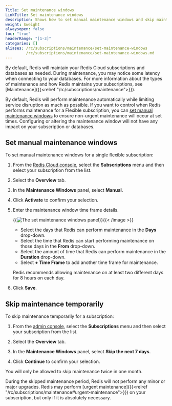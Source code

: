 ```yaml
---
Title: Set maintenance windows
LinkTitle: Set maintenance windows
description: Shows how to set manual maintenance windows and skip maintenance.
weight: $weight
alwaysopen: false
toc: "true"
headerRange: "[1-3]"
categories: []
aliases: /rc/subscriptions/maintenance/set-maintenance-windows
         /rc/subscriptions/maintenance/set-maintenance-windows.md
---
```


By default, Redis will maintain your Redis Cloud subscriptions and databases as needed. During maintenance, you may notice some latency when connecting to your databases. For more information about the types of maintenance and how Redis maintains your subscriptions, see [Maintenance]({{<relref "/rc/subscriptions/maintenance">}}).

By default, Redis will perform maintenance automatically while limiting service disruption as much as possible. If you want to control when Redis performs maintenance for a Flexible subscription, you can [set manual maintenance windows](#set-manual-maintenance-windows) to ensure non-urgent maintenance will occur at set times. Configuring or altering the maintenance window will not have any impact on your subscription or databases.

## Set manual maintenance windows

To set manual maintenance windows for a single flexible subscription:

1. From the [Redis Cloud console](https://app.redislabs.com/), select the **Subscriptions** menu and then select your subscription from the list.

1. Select the **Overview** tab.

1. In the **Maintenance Windows** panel, select **Manual**.

1. Click **Activate** to confirm your selection.

1. Enter the maintenance window time frame details.

    {{<image filename="images/rc/subscriptions-set-maintenance-window.png" alt="The set maintenance windows panel" >}}{{< /image >}}

    - Select the days that Redis can perform maintenance in the **Days** drop-down.
    - Select the time that Redis can start performing maintenance on those days in the **From** drop-down.
    - Select the amount of time that Redis can perform maintenance in the **Duration** drop-down.
    - Select **+ Time Frame** to add another time frame for maintenance.

    Redis recommends allowing maintenance on at least two different days for 8 hours on each day.

1. Click **Save**.

## Skip maintenance temporarily

To skip maintenance temporarily for a subscription:

1. From the [admin console](https://app.redislabs.com/), select the **Subscriptions** menu and then select your subscription from the list.

1. Select the **Overview** tab.

1. In the **Maintenance Windows** panel, select **Skip the next 7 days**.

1. Click **Continue** to confirm your selection.

You will only be allowed to skip maintenance twice in one month. 

During the skipped maintenance period, Redis will not perform any minor or major upgrades. Redis may perform [urgent maintenance]({{<relref "/rc/subscriptions/maintenance#urgent-maintenance">}}) on your subscription, but only if it is absolutely necessary.


